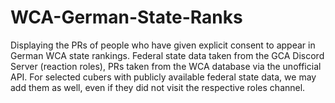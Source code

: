 # WCA-German-State-Ranks
Displaying the PRs of people who have given explicit consent to appear in German WCA state rankings. Federal state data taken from the GCA Discord Server (reaction roles), PRs taken from the WCA database via the unofficial API.
For selected cubers with publicly available federal state data, we may add them as well, even if they did not visit the respective roles channel.
